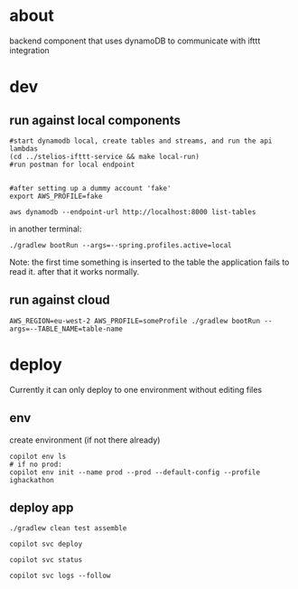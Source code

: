 # about
backend component that uses dynamoDB to communicate with ifttt integration

# dev
## run against local components

```
#start dynamodb local, create tables and streams, and run the api lambdas
(cd ../stelios-ifttt-service && make local-run)
#run postman for local endpoint


#after setting up a dummy account 'fake'
export AWS_PROFILE=fake

aws dynamodb --endpoint-url http://localhost:8000 list-tables

```

in another terminal:

```
./gradlew bootRun --args=--spring.profiles.active=local
```

Note: the first time something is inserted to the table the application fails to read it. after that it works normally.

## run against cloud
```
AWS_REGION=eu-west-2 AWS_PROFILE=someProfile ./gradlew bootRun --args=--TABLE_NAME=table-name
```
# deploy
Currently it can only deploy to one environment without editing files

## env
create environment (if not there already)
```
copilot env ls
# if no prod:
copilot env init --name prod --prod --default-config --profile ighackathon
```
## deploy app
```
./gradlew clean test assemble

copilot svc deploy

copilot svc status

copilot svc logs --follow
```

